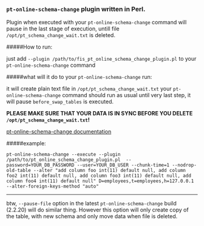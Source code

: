### `pt-online-schema-change` plugin written in Perl.
 
Plugin when executed with your `pt-online-schema-change` command will pause in the last stage of execution, untill file `/opt/pt_schema_change_wait.txt` is deleted.

#####How to run:

just add `--plugin /path/to/fis_pt_online_schema_change_plugin.pl` to your  `pt-online-schema-change` command

#####what will it do to your `pt-online-schema-change` run:

it will create plain text file in `/opt/pt_schema_change_wait.txt` your `pt-online-schema-change` command should run as usual until very last step, it will pause `before_swap_tables` is executed.

**PLEASE MAKE SURE THAT YOUR DATA IS IN SYNC BEFORE YOU DELETE `/opt/pt_schema_change_wait.txt`!**

[pt-online-schema-change documentation](https://www.percona.com/doc/percona-toolkit/2.2/pt-online-schema-change.html)

#####example:

`pt-online-schema-change --execute --plugin /path/to/pt_online_schema_change_plugin.pl 
--password=YOUR_DB_PASSWORD --user=YOUR_DB_USER --chunk-time=1 --nodrop-old-table --alter "add column foo int(11) default null, add column foo2 int(11) default null, add column foo3 int(11) default null, add column foo4 int(11) default null" D=employees,t=employees,h=127.0.0.1 --alter-foreign-keys-method "auto"
`


___

btw, 
`--pause-file` option in the latest `pt-online-schema-change` build (2.2.20) will do similar thing. 
However this option will only create copy of the table, with new schema and only move data when file is deleted.
